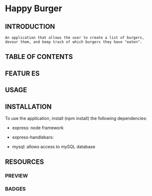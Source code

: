 # Happy Burger

## INTRODUCTION

    An application that allows the user to create a list of burgers, devour them, and keep track of which burgers they have "eaten".

## TABLE OF CONTENTS

## FEATUR ES

## USAGE

## INSTALLATION

To use the application, install (npm install) the following dependencies:

* express: node framework

* express-handlebars: 

* mysql: allows access to mySQL database


## RESOURCES

### PREVIEW

### BADGES


